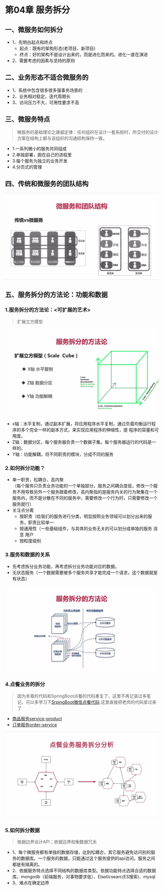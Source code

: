 # 第04章 服务拆分

## 一、微服务如何拆分

+ 1、先明白起点和终点
  + 起点：既有的架构形态(老项目、新项目)
  + 终点：好的架构不是设计出来的，而是进化而来的。进化一直在演进
+ 2、需要考虑的因素与坚持的原则

## 二、业务形态不适合微服务的

+ 1、系统中包含很多很多强事务场景的
+ 2、业务相对稳定，迭代周期长
+ 3、访问压力不大，可用性要求不高

## 三、微服务特点

> 微服务的基础理论之康威定律：任何组织在设计一套系统时，所交付的设计方案在结构上都与该组织的沟通结构保持一致。

+ 1.一系列微小的服务共同组成
+ 2.单独部署，跑在自己的进程里
+ 3.每个服务为独立的业务开发
+ 4.分页式的管理

## 四、传统和微服务的团队结构

![传统和微服务的团队结构](images/传统和微服务的团队结构.jpg)

## 五、服务拆分的方法论：功能和数据
  
### 1.服务拆分的方法论：<可扩展的艺术>
  
> 扩展立方模型

![扩展立方模型](images/扩展立方模型.jpg)

+ x轴：水平复制，通过副本扩展，将应用程序水平复制，通过负载均衡运行程序的多个完全一样的副本方式，来实现应用程序的伸缩性，提  程序的容量和可用度。
+ Z轴：数据分区，每个服务器负责一个数据子集。每个服务器运行的代码是一样的。
+ Y轴：功能解耦，将不同职责的模块，分成不同的服务

### 2.如何拆分功能？

+ 单一职责，松耦合、高内聚  
  （每个服务只负责业务功能的一个单独部分。服务之间耦合度低，修改一个服务不用导致另外一个服务跟着修改，高内聚指的是服务内关的行为聚集在一个服务内，而不是分散在不同的服务中，需要修改一个行为时，只需要修改一个服务就行）
+ 关注点分离
  + 按职责（给我们的服务进行分类，明显按照业务领域可以划分出来的服务，职责比较单一
  + 按通用性（一些基础组件，与具体的业务无关的可以划分成单独的服务 消息 用户
  + 按粒度级别

### 3.服务和数据的关系

+ 先考虑拆分业务功能，再考虑拆分业务功能对应的数据。
+ 无状态服务（一个数据需要被多个服务共享才能完成一个请求，这个数据就是有状态）

![微服务架构图](images/微服务架构图.jpg)

### 4.点餐业务的拆分

> 因为本章的代码和SpringBoot点餐的代码重复了，这里不再记录过多笔记，可以多学习下[SrpingBoot微信点餐代码](../../01-imooc-liaoshixiong-springboot).这里直接把老师的代码拿过来了

+ [商品服务service-product](sell/service-product)
+ [订单服务order-service](sell/order-service)

![点餐业务的拆分](images/点餐业务的拆分.jpg)

### 5.如何拆分数据

> 依据边界设计API；依据边界权衡数据冗余

+ 1、每个微服务都有单独的数据存储，达到松耦合，其它服务避免访问别的服务的数据库。一个服务的数据，只能通过这个服务提供的api访问，服务之间都是有隔离的。
+ 2、依据服务特点选择不同结构的数据库类型。依据功能特点选择合适的数据库。mongodb（前端服务，对事物要求低）、Elasticsearc(ES搜索)、mysql
+ 3、难点在确定边界